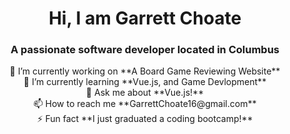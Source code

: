 <h1 align="center">Hi, I am Garrett Choate</h1>
<h3 align="center">A passionate software developer located in Columbus</h3>
<div align="center">
🔭 I’m currently working on **A Board Game Reviewing Website**
  </div>
  <div align="center">
🌱 I’m currently learning **Vue.js, and Game Devlopment**
    </div>
    <div align="center">
💬 Ask me about **Vue.js!**
      </div>
      <div align="center">
📫 How to reach me **GarrettChoate16@gmail.com**
        </div>
        <div align="center">
⚡ Fun fact **I just graduated a coding bootcamp!**
</div>
